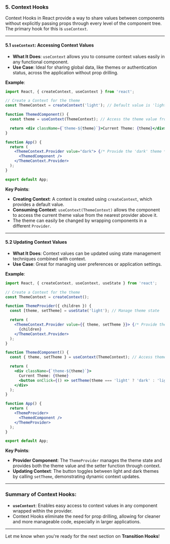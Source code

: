 

### **5. Context Hooks**

Context Hooks in React provide a way to share values between components without explicitly passing props through every level of the component tree. The primary hook for this is `useContext`.

---

#### **5.1 `useContext`: Accessing Context Values**

- **What It Does**: `useContext` allows you to consume context values easily in any functional component.
- **Use Case**: Ideal for sharing global data, like themes or authentication status, across the application without prop drilling.

**Example**:
```jsx
import React, { createContext, useContext } from 'react';

// Create a Context for the theme
const ThemeContext = createContext('light'); // Default value is 'light'

function ThemedComponent() {
  const theme = useContext(ThemeContext); // Access the theme value from context

  return <div className={`theme-${theme}`}>Current Theme: {theme}</div>; // Use the theme in the component
}

function App() {
  return (
    <ThemeContext.Provider value="dark"> {/* Provide the 'dark' theme */}
      <ThemedComponent />
    </ThemeContext.Provider>
  );
}

export default App;
```

**Key Points**:
- **Creating Context**: A context is created using `createContext`, which provides a default value.
- **Consuming Context**: `useContext(ThemeContext)` allows the component to access the current theme value from the nearest provider above it.
- The theme can easily be changed by wrapping components in a different `Provider`.

---

#### **5.2 Updating Context Values**

- **What It Does**: Context values can be updated using state management techniques combined with context.
- **Use Case**: Great for managing user preferences or application settings.

**Example**:
```jsx
import React, { createContext, useContext, useState } from 'react';

// Create a Context for the theme
const ThemeContext = createContext();

function ThemeProvider({ children }) {
  const [theme, setTheme] = useState('light'); // Manage theme state

  return (
    <ThemeContext.Provider value={{ theme, setTheme }}> {/* Provide theme and setter */}
      {children}
    </ThemeContext.Provider>
  );
}

function ThemedComponent() {
  const { theme, setTheme } = useContext(ThemeContext); // Access theme and setter

  return (
    <div className={`theme-${theme}`}>
      Current Theme: {theme}
      <button onClick={() => setTheme(theme === 'light' ? 'dark' : 'light')}>Toggle Theme</button>
    </div>
  );
}

function App() {
  return (
    <ThemeProvider>
      <ThemedComponent />
    </ThemeProvider>
  );
}

export default App;
```

**Key Points**:
- **Provider Component**: The `ThemeProvider` manages the theme state and provides both the theme value and the setter function through context.
- **Updating Context**: The button toggles between light and dark themes by calling `setTheme`, demonstrating dynamic context updates.

---

### Summary of Context Hooks:
- **`useContext`**: Enables easy access to context values in any component wrapped within the provider.
- Context Hooks eliminate the need for prop drilling, allowing for cleaner and more manageable code, especially in larger applications.

---

Let me know when you're ready for the next section on **Transition Hooks**!

